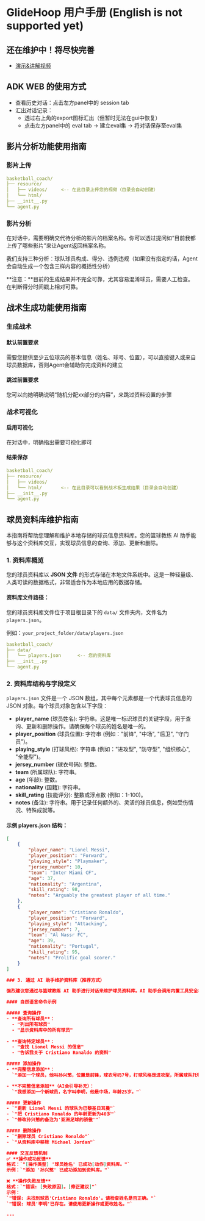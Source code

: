 # GlideHoop 用户手册 (English is not supported yet)

## 还在维护中！将尽快完善

* [演示&讲解视频](https://www.bilibili.com/video/BV1bvKrzwE2g/?share_source=copy_web&vd_source=128df80febd7972909ce93d6aa205f07)

## ADK WEB 的使用方式
+ 查看历史对话：点击左方panel中的 session tab
+ 汇出对话记录：
  + 透过右上角的export图标汇出（但暂时无法在gui中恢复）
  + 点击左方panel中的 eval tab -> 建立eval集 -> 将对话保存至eval集

## 影片分析功能使用指南

### 影片上传
```yaml
basketball_coach/   
├── resource/       
│   ├── videos/     <-- 在此目录上传您的视频（目录会自动创建）  
│   └── html/            
├── __init__.py        
└── agent.py                    
```

### 影片分析
在对话中，需要明确交代待分析的影片的档案名称。你可以透过提问如“目前我都上传了哪些影片”来让Agent返回档案名称。

我们支持三种分析：球队球员构成、得分、违例违规（如果没有指定的话，Agent会自动生成一个包含三样内容的概括性分析）

**注意：**目前的生成结果并不完全可靠，尤其容易混淆球员，需要人工检查。在判断得分时间戳上相对可靠。

## 战术生成功能使用指南

### 生成战术

#### 默认前置要求

需要您提供至少五位球员的基本信息（姓名、球号、位置），可以直接键入或来自球员数据库，否则Agent会辅助你完成资料的建立

#### 跳过前置要求

您可以向她明确说明“随机分配xx部分的内容”，来跳过资料设置的步骤


### 战术可视化

#### 启用可视化

在对话中，明确指出需要可视化即可

#### 结果保存
```yaml
basketball_coach/   
├── resource/       
│   ├── videos/         
│   └── html/       <-- 在此目录可以看到战术板生成结果（目录会自动创建）   
├── __init__.py        
└── agent.py                    
```



## 球员资料库维护指南

本指南将帮助您理解和维护本地存储的球员信息资料库。您的篮球教练 AI 助手能够与这个资料库交互，实现球员信息的查询、添加、更新和删除。

### 1. 资料库概览

您的球员资料库以 **JSON 文件** 的形式存储在本地文件系统中。这是一种轻量级、人类可读的数据格式，非常适合作为本地应用的数据存储。

#### 资料库文件路径：

您的球员资料库文件位于项目根目录下的 `data/` 文件夹内，文件名为 `players.json`。

例如：`your_project_folder/data/players.json`

```yaml
basketball_coach/   
├── data/       
│   └── players.json      <-- 您的资料库
├── __init__.py        
└── agent.py                    
```


### 2. 资料库结构与字段定义

`players.json` 文件是一个 JSON 数组，其中每个元素都是一个代表球员信息的 JSON 对象。每个球员对象包含以下字段：

- **player_name** (球员姓名): 字符串。这是唯一标识球员的关键字段，用于查询、更新和删除操作。请确保每个球员的姓名是唯一的。
- **player_position** (球员位置): 字符串 (例如："前锋", "中场", "后卫", "守门员")。
- **playing_style** (打球风格): 字符串 (例如："进攻型", "防守型", "组织核心", "全能型")。
- **jersey_number** (球衣号码): 整数。
- **team** (所属球队): 字符串。
- **age** (年龄): 整数。
- **nationality** (国籍): 字符串。
- **skill_rating** (技能评分): 整数或浮点数 (例如：1-100)。
- **notes** (备注): 字符串。用于记录任何额外的、灵活的球员信息，例如受伤情况、特殊成就等。

#### 示例 players.json 结构：

```json
[
    {
        "player_name": "Lionel Messi",
        "player_position": "Forward",
        "playing_style": "Playmaker",
        "jersey_number": 10,
        "team": "Inter Miami CF",
        "age": 37,
        "nationality": "Argentina",
        "skill_rating": 98,
        "notes": "Arguably the greatest player of all time."
    },
    {
        "player_name": "Cristiano Ronaldo",
        "player_position": "Forward",
        "playing_style": "Attacking",
        "jersey_number": 7,
        "team": "Al Nassr FC",
        "age": 39,
        "nationality": "Portugal",
        "skill_rating": 95,
        "notes": "Prolific goal scorer."
    }
]

### 3. 通过 AI 助手维护资料库（推荐方式）

强烈建议您通过与篮球教练 AI 助手进行对话来维护球员资料库。AI 助手会调用内置工具安全地执行操作，并提供友好的反馈。

#### 自然语言命令示例

##### 查询操作
- **查询所有球员**：
  - "列出所有球员"
  - "显示资料库中的所有球员"
  
- **查询特定球员**：
  - "查找 Lionel Messi 的信息"
  - "告诉我关于 Cristiano Ronaldo 的资料"

##### 添加操作
- **完整信息添加**：
  `"添加一个球员，他叫孙兴慜，位置是前锋，球衣号码7号，打球风格是进攻型，所属球队托特纳姆热刺，年龄32岁，国籍韩国，技能评分90。"`

- **不完整信息添加**（AI会引导补充）：
  `"我想添加一个新球员，名字叫李明，他是中场，年龄25岁。"`

##### 更新操作
- `"更新 Lionel Messi 的球队为巴黎圣日耳曼"`
- `"把 Cristiano Ronaldo 的年龄更新为40岁"`
- `"修改孙兴慜的备注为'亚洲足球的骄傲'"`

##### 删除操作
- `"删除球员 Cristiano Ronaldo"`
- `"从资料库中移除 Michael Jordan"`

#### 交互反馈机制
✅ **操作成功反馈**  
格式：`"[操作类型] '球员姓名' 已成功[动作]资料库。"`  
示例：`"添加 '孙兴慜' 已成功添加到资料库。"`

❌ **操作失败反馈**  
格式：`"错误: [失败原因]。[修正建议]"`  
示例：  
`"错误: 未找到球员'Cristiano Ronaldo'。请检查姓名是否正确。"`  
`"错误: 球员'李明'已存在。请使用更新操作或更改姓名。"`

---

